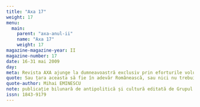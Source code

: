 ```yaml
---
title: "Axa 17"
weight: 17
menu:
  main:
    parent: "axa-anul-ii"
    name: "Axa 17"
    weight: 17
magazine-magazine-year: II
magazine-number: 17
date: 16-31 mai 2009
day:
meta: Revista AXA ajunge la dumneavoastră exclusiv prin eforturile voluntare ale editorilor săi. Dacă publicația noastră v-a trezit interesul, puteți aduce o contribuție minimă la susținerea ei prin încheierea unui abonament.
quote: Sau țara aceasta să fie în adevăr Românească, sau nici nu trebuie să fie.
quote-author: Mihai EMINESCU
note: publicație bilunară de antipolitică și cultură editată de Grupul de Acțiune Națională
issn: 1843-9179
---
```

